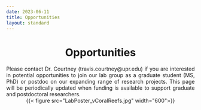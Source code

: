 ```yaml
---
date: 2023-06-11
title: Opportunities
layout: standard
---
```


<div style="text-align: center;">

# Opportunities

</div>

<div style="text-align: justify;"> 
Please contact Dr. Courtney (travis.courtney@upr.edu) if you are interested in potential opportunities to join our lab group as a graduate student (MS, PhD) or postdoc on our expanding range of research projects. This page will be periodically updated when funding is available to support graduate and postdoctoral researchers. 
</div>

<div style="text-align: center;"> 
{{< figure src="LabPoster_vCoralReefs.jpg" width="600">}}
</div>